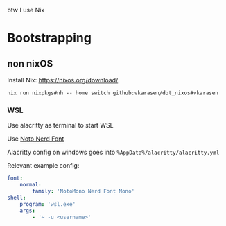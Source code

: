 btw I use Nix

# Bootstrapping

## non nixOS

Install Nix: https://nixos.org/download/

`nix run nixpkgs#nh -- home switch github:vkarasen/dot_nixos#vkarasen`

### WSL

Use alacritty as terminal to start WSL

Use
[Noto Nerd Font](https://github.com/ryanoasis/nerd-fonts/releases/download/v3.2.1/Noto.zip)

Alacritty config on windows goes into `%AppData%/alacritty/alacritty.yml`

Relevant example config:

```yaml
font:
    normal:
        family: 'NotoMono Nerd Font Mono'
shell:
    program: 'wsl.exe'
    args:
        - '~ -u <username>'
```
